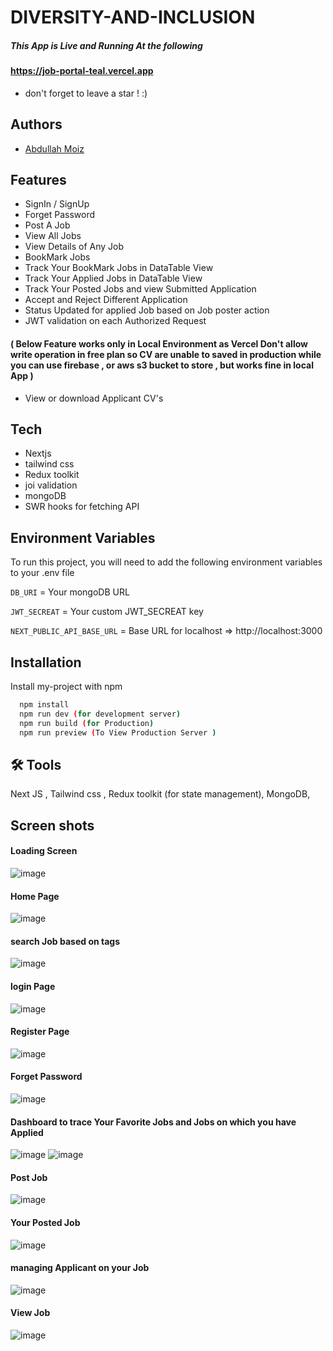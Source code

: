 # DIVERSITY-AND-INCLUSION
##### This App is Live and Running At the following
#### https://job-portal-teal.vercel.app

 - don't forget to leave a star ! :)

## Authors

- [Abdullah Moiz](https://www.github.com/Abdullah-moiz)

## Features

- SignIn / SignUp
- Forget Password
- Post A Job
- View  All Jobs
- View Details of Any Job
- BookMark Jobs
- Track Your BookMark Jobs in DataTable View
- Track Your Applied Jobs in DataTable View 
- Track Your Posted Jobs and view Submitted Application 
- Accept and Reject Different Application 
- Status Updated for applied Job based on Job poster action 
- JWT validation on each Authorized Request 
#### ( Below Feature works only in Local Environment as Vercel Don't allow write operation in free plan so CV are unable to saved in production while you can use firebase , or aws s3 bucket to store , but works fine in local App ) 
- View or download Applicant CV's 



## Tech
- Nextjs
- tailwind css
- Redux toolkit
- joi validation
- mongoDB
- SWR hooks for fetching API 

## Environment Variables

To run this project, you will need to add the following environment variables to your .env file

`DB_URI` = Your mongoDB URL

`JWT_SECREAT` = Your custom JWT_SECREAT key

`NEXT_PUBLIC_API_BASE_URL` =  Base URL for localhost  => http://localhost:3000


## Installation

Install my-project with npm

```bash
  npm install
  npm run dev (for development server)
  npm run build (for Production)
  npm run preview (To View Production Server )
```
    
    


## 🛠 Tools

Next JS , 
Tailwind css ,
Redux toolkit (for state management),
MongoDB, 



## Screen shots

#### Loading Screen
![image](https://user-images.githubusercontent.com/90745903/235368351-699df61b-15bb-429d-9387-c724cc4c0d75.png)

#### Home Page 
![image](https://user-images.githubusercontent.com/90745903/235368363-0fd4d1d4-e7ef-4202-b764-fc16f5185723.png)


#### search Job based on tags
![image](https://user-images.githubusercontent.com/90745903/235368398-2b9f560c-faf9-43e8-9404-39da691bfb40.png)




#### login Page
![image](https://user-images.githubusercontent.com/90745903/223760826-3b23f677-f6f1-4740-9859-a7de7795cd09.png)


#### Register Page
![image](https://user-images.githubusercontent.com/90745903/223760920-30248b2d-d221-4f3b-b5e2-23c685bdde37.png)

#### Forget Password 
![image](https://user-images.githubusercontent.com/90745903/224545005-68654792-96c0-4e75-9e01-526c1eda5228.png)

#### Dashboard to trace Your Favorite Jobs and Jobs on which you have Applied 
![image](https://user-images.githubusercontent.com/90745903/235368489-f55ae625-bb7d-4b69-a233-e3b58c48bff4.png)
![image](https://user-images.githubusercontent.com/90745903/235368497-e21d8ef2-2331-43cd-b2c8-d9b8d68fab2b.png)


#### Post Job
![image](https://user-images.githubusercontent.com/90745903/224545025-c678ce5e-94fb-4e64-aa8c-db9be558fa0d.png)

#### Your Posted Job
![image](https://user-images.githubusercontent.com/90745903/235368529-c23fb70f-0840-4795-bfce-062df0e2ef28.png)

#### managing Applicant on your Job
![image](https://user-images.githubusercontent.com/90745903/235368556-f8522766-7409-4031-a04f-b3fa0afa4e9f.png)


#### View Job 
![image](https://user-images.githubusercontent.com/90745903/224545051-9072fb38-411c-43f4-8a01-78af4c0a68ff.png)






